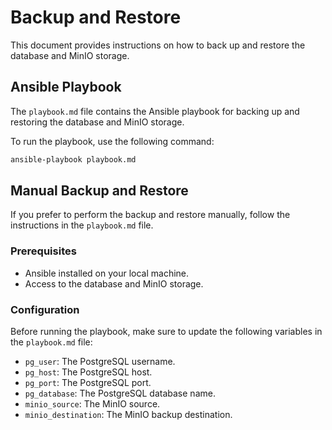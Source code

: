 # Backup and Restore

This document provides instructions on how to back up and restore the database and MinIO storage.

## Ansible Playbook

The `playbook.md` file contains the Ansible playbook for backing up and restoring the database and MinIO storage.

To run the playbook, use the following command:

```bash
ansible-playbook playbook.md
```

## Manual Backup and Restore

If you prefer to perform the backup and restore manually, follow the instructions in the `playbook.md` file.

### Prerequisites

- Ansible installed on your local machine.
- Access to the database and MinIO storage.

### Configuration

Before running the playbook, make sure to update the following variables in the `playbook.md` file:

- `pg_user`: The PostgreSQL username.
- `pg_host`: The PostgreSQL host.
- `pg_port`: The PostgreSQL port.
- `pg_database`: The PostgreSQL database name.
- `minio_source`: The MinIO source.
- `minio_destination`: The MinIO backup destination.
